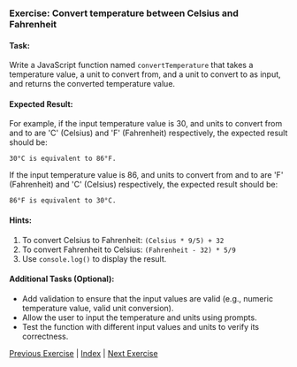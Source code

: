 ### Exercise: Convert temperature between Celsius and Fahrenheit

#### Task:
Write a JavaScript function named `convertTemperature` that takes a temperature value, a unit to convert from, and a unit to convert to as input, and returns the converted temperature value.

#### Expected Result:
For example, if the input temperature value is 30, and units to convert from and to are 'C' (Celsius) and 'F' (Fahrenheit) respectively, the expected result should be:
```
30°C is equivalent to 86°F.
```
If the input temperature value is 86, and units to convert from and to are 'F' (Fahrenheit) and 'C' (Celsius) respectively, the expected result should be:
```
86°F is equivalent to 30°C.
```

#### Hints:
1. To convert Celsius to Fahrenheit: `(Celsius * 9/5) + 32`
2. To convert Fahrenheit to Celsius: `(Fahrenheit - 32) * 5/9`
3. Use `console.log()` to display the result.

#### Additional Tasks (Optional):
- Add validation to ensure that the input values are valid (e.g., numeric temperature value, valid unit conversion).
- Allow the user to input the temperature and units using prompts.
- Test the function with different input values and units to verify its correctness.


[Previous Exercise](../17/README.md) | [Index](../../README.md) | [Next Exercise](../19/README.md)